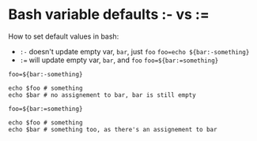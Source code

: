 # Bash variable defaults :- vs :=

How to set default values in bash:
- `:-` doesn't update empty var, `bar`, just `foo`  `foo=echo ${bar:-something}`
- `:=` will update empty var, `bar`,  and `foo` `foo=${bar:=something}`


```
foo=${bar:-something}

echo $foo # something
echo $bar # no assignement to bar, bar is still empty

foo=${bar:=something}

echo $foo # something
echo $bar # something too, as there's an assignement to bar
```


